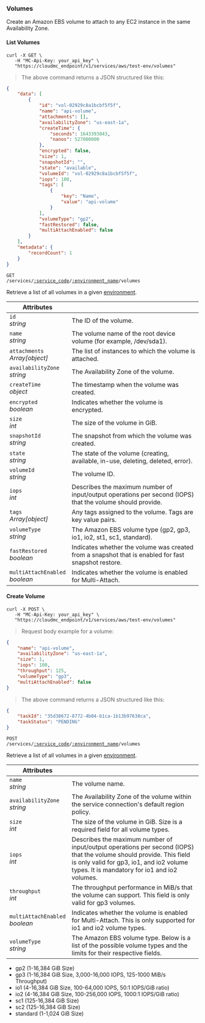 ### Volumes

Create an Amazon EBS volume to attach to any EC2 instance in the same Availability Zone.

<!-------------------- LIST VOLUMES -------------------->

#### List Volumes

```shell
curl -X GET \
   -H "MC-Api-Key: your_api_key" \
   "https://cloudmc_endpoint/v1/services/aws/test-env/volumes"
```
> The above command returns a JSON structured like this:

```json
{
    "data": [
        {
            "id": "vol-02929c8a1bcbf5f5f",
            "name": "api-volume",
            "attachments": [],
            "availabilityZone": "us-east-1a",
            "createTime": {
                "seconds": 1643393043,
                "nanos": 527000000
            },
            "encrypted": false,
            "size": 1,
            "snapshotId": "",
            "state": "available",
            "volumeId": "vol-02929c8a1bcbf5f5f",
            "iops": 100,
            "tags": [
                {
                    "key": "Name",
                    "value": "api-volume"
                }
            ],
            "volumeType": "gp2",
            "fastRestored": false,
            "multiAttachEnabled": false
        }
    ],
    "metadata": {
        "recordCount": 1
    }
}
```

<code>GET /services/<a href="#administration-service-connections">:service_code</a>/<a href="#administration-environments">:environment_name</a>/volumes</code>

Retrieve a list of all volumes in a given [environment](#administration-environments).

Attributes | &nbsp;
------- | -----------
`id`<br/>*string* | The ID of the volume.
`name`<br/>*string* | The volume name of the root device volume (for example, /dev/sda1).
`attachments` <br/>*Array[object]* | The list of instances to which the volume is attached.
`availabilityZone` <br/>*string* | The Availability Zone of the volume.
`createTime` <br/>*object* | The timestamp when the volume was created.
`encrypted` <br/>*boolean* | Indicates whether the volume is encrypted.
`size` <br/>*int* | The size of the volume in GiB.
`snapshotId` <br/>*string* | The snapshot from which the volume was created.
`state` <br/>*string* | The state of the volume (creating, available, in-use, deleting, deleted, error).
`volumeId` <br/>*string* | The volume ID.
`iops` <br/>*int* | Describes the maximum number of input/output operations per second (IOPS) that the volume should provide.
`tags` <br/>*Array[object]* | Any tags assigned to the volume. Tags are key value pairs.
`volumeType` <br/>*string* | The Amazon EBS volume type (gp2, gp3, io1, io2, st1, sc1, standard).
`fastRestored` <br/>*boolean* | Indicates whether the volume was created from a snapshot that is enabled for fast snapshot restore.
`multiAttachEnabled` <br/>*boolean* | Indicates whether the volume is enabled for Multi-Attach.

<!-------------------- RETRIEVE A VOLUME -------------------->
<!-- MC-17105 -->

<!-------------------- CREATE VOLUMES -------------------->
#### Create Volume

```shell
curl -X POST \
   -H "MC-Api-Key: your_api_key" \
   "https://cloudmc_endpoint/v1/services/aws/test-env/volumes"
```

> Request body example for a volume:
```json
{
    "name": "api-volume",
    "availabilityZone": "us-east-1a",
    "size": 1,
    "iops": 100,
    "throughput": 125,
    "volumeType": "gp3",
    "multiAttachEnabled": false
}
```

> The above command returns a JSON structured like this:

```json
{
    "taskId": "35d38672-8772-4b04-b1ca-1b13b97638ca",
    "taskStatus": "PENDING"
}
```

<code>POST /services/<a href="#administration-service-connections">:service_code</a>/<a href="#administration-environments">:environment_name</a>/volumes</code>

Retrieve a list of all volumes in a given [environment](#administration-environments).

Attributes | &nbsp;
------- | -----------
`name`<br/>*string* | The volume name.
`availabilityZone` <br/>*string* | The Availability Zone of the volume within the service connection's default region policy.
`size` <br/>*int* | The size of the volume in GiB. Size is a required field for all volume types.
`iops` <br/>*int* | Describes the maximum number of input/output operations per second (IOPS) that the volume should provide. This field is only valid for gp3, io1, and io2 volume types. It is mandatory for io1 and io2 volumes.
`throughput` <br/>*int* | The throughput performance in MiB/s that the volume can support. This field is only valid for gp3 volumes.
`multiAttachEnabled` <br/>*boolean* | Indicates whether the volume is enabled for Multi-Attach. This is only supported for io1 and io2 volume types.
`volumeType` <br/>*string* | The Amazon EBS volume type. Below is a list of the possible volume types and the limits for their respective fields.

- gp2 (1-16,384 GiB Size)
- gp3 (1-16,384 GiB Size, 3,000-16,000 IOPS, 125-1000 MiB/s Throughput)
- io1 (4-16,384 GiB Size, 100-64,000 IOPS, 50:1 IOPS/GiB ratio)
- io2 (4-16,384 GiB Size, 100-256,000 IOPS, 1000:1 IOPS/GiB ratio)
- sc1 (125-16,384 GiB Size)
- sc2 (125-16,384 GiB Size)
- standard (1-1,024 GiB Size)
